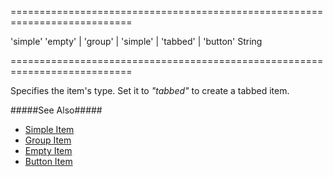 ===========================================================================
<!--default-->'simple'<!--/default-->
<!--acceptValues-->'empty' | 'group' | 'simple' | 'tabbed' | 'button'<!--/acceptValues-->
<!--type-->String<!--/type-->
===========================================================================

<!--shortDescription-->
Specifies the item's type. Set it to *"tabbed"* to create a tabbed item.
<!--/shortDescription-->

<!--fullDescription-->
#####See Also#####
- [Simple Item](/Documentation/ApiReference/UI_Widgets/dxForm/Item_Types/SimpleItem/)
- [Group Item](/Documentation/ApiReference/UI_Widgets/dxForm/Item_Types/GroupItem/)
- [Empty Item](/Documentation/ApiReference/UI_Widgets/dxForm/Item_Types/EmptyItem/)
- [Button Item](/Documentation/ApiReference/UI_Widgets/dxForm/Item_Types/ButtonItem/)
<!--/fullDescription-->